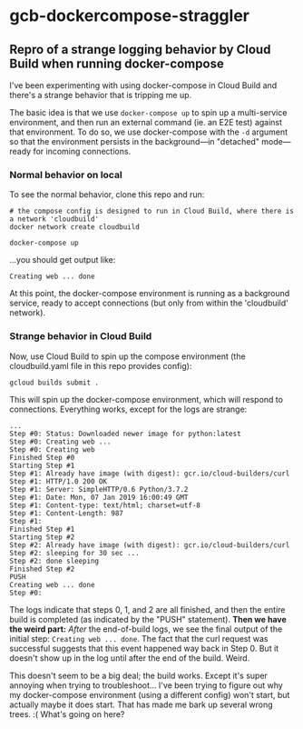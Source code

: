 # gcb-dockercompose-straggler
## Repro of a strange logging behavior by Cloud Build when running docker-compose

I've been experimenting with using docker-compose in Cloud Build and there's a strange behavior that is tripping me up.

The basic idea is that we use `docker-compose up` to spin up a multi-service environment, and then run an external command (ie. an E2E test) against that environment. To do so, we use docker-compose with the `-d` argument so that the environment persists in the background—in "detached" mode—ready for incoming connections.

### Normal behavior on local
To see the normal behavior, clone this repo and run:
```
# the compose config is designed to run in Cloud Build, where there is a network 'cloudbuild'
docker network create cloudbuild

docker-compose up
```
...you should get output like:
```
Creating web ... done
```
At this point, the docker-compose environment is running as a background service, ready to accept connections (but only from within the 'cloudbuild' network).

### Strange behavior in Cloud Build
Now, use Cloud Build to spin up the compose environment (the cloudbuild.yaml file in this repo provides config):
```
gcloud builds submit .
```

This will spin up the docker-compose environment, which will respond to connections. Everything works, except for the logs are strange:
```
...
Step #0: Status: Downloaded newer image for python:latest
Step #0: Creating web ...
Step #0: Creating web
Finished Step #0
Starting Step #1
Step #1: Already have image (with digest): gcr.io/cloud-builders/curl
Step #1: HTTP/1.0 200 OK
Step #1: Server: SimpleHTTP/0.6 Python/3.7.2
Step #1: Date: Mon, 07 Jan 2019 16:00:49 GMT
Step #1: Content-type: text/html; charset=utf-8
Step #1: Content-Length: 987
Step #1:
Finished Step #1
Starting Step #2
Step #2: Already have image (with digest): gcr.io/cloud-builders/curl
Step #2: sleeping for 30 sec ...
Step #2: done sleeping
Finished Step #2
PUSH
Creating web ... done
Step #0:
```
The logs indicate that steps 0, 1, and 2 are all finished, and then the entire build is completed (as indicated by the "PUSH" statement). **Then we have the weird part:** *After* the end-of-build logs, we see the final output of the initial step: `Creating web ... done`. The fact that the curl request was successful suggests that this event happened way back in Step 0. But it doesn't show up in the log until after the end of the build. Weird.

This doesn't seem to be a big deal; the build works. Except it's super annoying when trying to troubleshoot... I've been trying to figure out why my docker-compose environment (using a different config) won't start, but actually maybe it does start. That has made me bark up several wrong trees. :( What's going on here?
